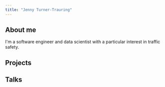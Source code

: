 ```yaml
---
title: "Jenny Turner-Trauring"
---
```


## About me
I'm a software engineer and data scientist with a particular interest in traffic safety.

## Projects

## Talks

